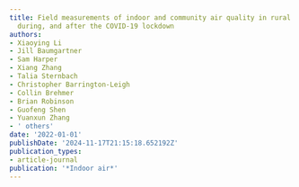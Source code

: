 ```yaml
---
title: Field measurements of indoor and community air quality in rural Beijing before,
  during, and after the COVID-19 lockdown
authors:
- Xiaoying Li
- Jill Baumgartner
- Sam Harper
- Xiang Zhang
- Talia Sternbach
- Christopher Barrington-Leigh
- Collin Brehmer
- Brian Robinson
- Guofeng Shen
- Yuanxun Zhang
- ' others'
date: '2022-01-01'
publishDate: '2024-11-17T21:15:18.652192Z'
publication_types:
- article-journal
publication: '*Indoor air*'
---
```

